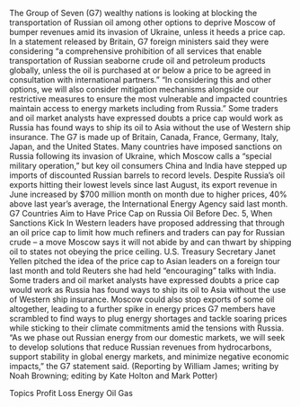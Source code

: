 The Group of Seven (G7) wealthy nations is looking at blocking the transportation of Russian oil among other options to deprive Moscow of bumper revenues amid its invasion of Ukraine, unless it heeds a price cap.
In a statement released by Britain, G7 foreign ministers said they were considering “a comprehensive prohibition of all services that enable transportation of Russian seaborne crude oil and petroleum products globally, unless the oil is purchased at or below a price to be agreed in consultation with international partners.”
“In considering this and other options, we will also consider mitigation mechanisms alongside our restrictive measures to ensure the most vulnerable and impacted countries maintain access to energy markets including from Russia.”
Some traders and oil market analysts have expressed doubts a price cap would work as Russia has found ways to ship its oil to Asia without the use of Western ship insurance.
The G7 is made up of Britain, Canada, France, Germany, Italy, Japan, and the United States.
Many countries have imposed sanctions on Russia following its invasion of Ukraine, which Moscow calls a “special military operation,” but key oil consumers China and India have stepped up imports of discounted Russian barrels to record levels.
Despite Russia’s oil exports hitting their lowest levels since last August, its export revenue in June increased by $700 million month on month due to higher prices, 40% above last year’s average, the International Energy Agency said last month.
G7 Countries Aim to Have Price Cap on Russia Oil Before Dec. 5, When Sanctions Kick In
Western leaders have proposed addressing that through an oil price cap to limit how much refiners and traders can pay for Russian crude – a move Moscow says it will not abide by and can thwart by shipping oil to states not obeying the price ceiling.
U.S. Treasury Secretary Janet Yellen pitched the idea of the price cap to Asian leaders on a foreign tour last month and told Reuters she had held “encouraging” talks with India.
Some traders and oil market analysts have expressed doubts a price cap would work as Russia has found ways to ship its oil to Asia without the use of Western ship insurance. Moscow could also stop exports of some oil altogether, leading to a further spike in energy prices
G7 members have scrambled to find ways to plug energy shortages and tackle soaring prices while sticking to their climate commitments amid the tensions with Russia.
“As we phase out Russian energy from our domestic markets, we will seek to develop solutions that reduce Russian revenues from hydrocarbons, support stability in global energy markets, and minimize negative economic impacts,” the G7 statement said.
(Reporting by William James; writing by Noah Browning; editing by Kate Holton and Mark Potter)

Topics
Profit Loss
Energy
Oil Gas

